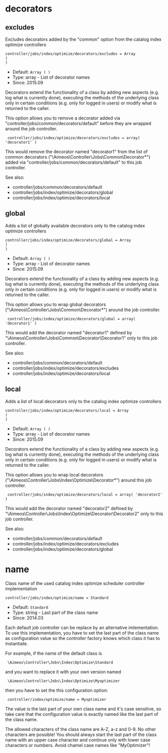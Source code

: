 
# decorators
## excludes

Excludes decorators added by the "common" option from the catalog index optimize controllers

```
controller/jobs/index/optimize/decorators/excludes = Array
(
)
```

* Default: `Array
(
)
`
* Type: array - List of decorator names
* Since: 2015.09

Decorators extend the functionality of a class by adding new aspects
(e.g. log what is currently done), executing the methods of the underlying
class only in certain conditions (e.g. only for logged in users) or
modify what is returned to the caller.

This option allows you to remove a decorator added via
"controller/jobs/common/decorators/default" before they are wrapped
around the job controller.

```
 controller/jobs/index/optimize/decorators/excludes = array( 'decorator1' )
```

This would remove the decorator named "decorator1" from the list of
common decorators ("\Aimeos\Controller\Jobs\Common\Decorator\*") added via
"controller/jobs/common/decorators/default" to this job controller.

See also:

* controller/jobs/common/decorators/default
* controller/jobs/index/optimize/decorators/global
* controller/jobs/index/optimize/decorators/local

## global

Adds a list of globally available decorators only to the catalog index optimize controllers

```
controller/jobs/index/optimize/decorators/global = Array
(
)
```

* Default: `Array
(
)
`
* Type: array - List of decorator names
* Since: 2015.09

Decorators extend the functionality of a class by adding new aspects
(e.g. log what is currently done), executing the methods of the underlying
class only in certain conditions (e.g. only for logged in users) or
modify what is returned to the caller.

This option allows you to wrap global decorators
("\Aimeos\Controller\Jobs\Common\Decorator\*") around the job controller.

```
 controller/jobs/index/optimize/decorators/global = array( 'decorator1' )
```

This would add the decorator named "decorator1" defined by
"\Aimeos\Controller\Jobs\Common\Decorator\Decorator1" only to this job controller.

See also:

* controller/jobs/common/decorators/default
* controller/jobs/index/optimize/decorators/excludes
* controller/jobs/index/optimize/decorators/local

## local

Adds a list of local decorators only to the catalog index optimize controllers

```
controller/jobs/index/optimize/decorators/local = Array
(
)
```

* Default: `Array
(
)
`
* Type: array - List of decorator names
* Since: 2015.09

Decorators extend the functionality of a class by adding new aspects
(e.g. log what is currently done), executing the methods of the underlying
class only in certain conditions (e.g. only for logged in users) or
modify what is returned to the caller.

This option allows you to wrap local decorators
("\Aimeos\Controller\Jobs\Index\Optimize\Decorator\*") around this job controller.

```
 controller/jobs/index/optimize/decorators/local = array( 'decorator2' )
```

This would add the decorator named "decorator2" defined by
"\Aimeos\Controller\Jobs\Index\Optimize\Decorator\Decorator2" only to this job
controller.

See also:

* controller/jobs/common/decorators/default
* controller/jobs/index/optimize/decorators/excludes
* controller/jobs/index/optimize/decorators/global

# name

Class name of the used catalog index optimize scheduler controller implementation

```
controller/jobs/index/optimize/name = Standard
```

* Default: `Standard`
* Type: string - Last part of the class name
* Since: 2014.03

Each default job controller can be replace by an alternative imlementation.
To use this implementation, you have to set the last part of the class
name as configuration value so the controller factory knows which class it
has to instantiate.

For example, if the name of the default class is

```
 \Aimeos\Controller\Jobs\Index\Optimize\Standard
```

and you want to replace it with your own version named

```
 \Aimeos\Controller\Jobs\Index\Optimize\Myoptimizer
```

then you have to set the this configuration option:

```
 controller/index/optimize/name = Myoptimizer
```

The value is the last part of your own class name and it's case sensitive,
so take care that the configuration value is exactly named like the last
part of the class name.

The allowed characters of the class name are A-Z, a-z and 0-9. No other
characters are possible! You should always start the last part of the class
name with an upper case character and continue only with lower case characters
or numbers. Avoid chamel case names like "MyOptimizer"!
